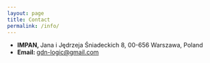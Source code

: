 ```yaml
---
layout: page
title: Contact
permalink: /info/
---
```







<ul>
    <li><strong>IMPAN, </strong>Jana i Jędrzeja Śniadeckich 8, 00-656 Warszawa, Poland</li>
    <li><strong>Email: </strong><a class="u-email" href="mailto:gdn-logic@gmail.com">gdn-logic@gmail.com</a></li>
</ul>

